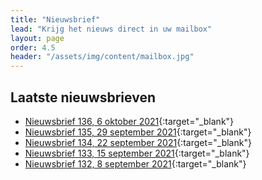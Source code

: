 ```yaml
---
title: "Nieuwsbrief"
lead: "Krijg het nieuws direct in uw mailbox"
layout: page
order: 4.5
header: "/assets/img/content/mailbox.jpg"
---
```


## Laatste nieuwsbrieven
* [Nieuwsbrief 136, 6 oktober 2021](https://app.inboxify.nl/view-online/652F417069544B775A6B6B3D/717776536D3537764C48553D/78594C39694F51464F32493D){:target="_blank"}
* [Nieuwsbrief 135, 29 september 2021](https://app.inboxify.nl/view-online/475A44676B2F76517746513D/717776536D3537764C48553D){:target="_blank"}
* [Nieuwsbrief 134, 22 september 2021](https://app.inboxify.nl/view-online/57363550484D65556938453D/717776536D3537764C48553D/78594C39694F51464F32493D){:target="_blank"}
* [Nieuwsbrief 133, 15 september 2021](https://mailchi.mp/460306255f60/vakvereniging-ieni-5379662){:target="_blank"}
* [Nieuwsbrief 132, 8 september 2021](https://mailchi.mp/a3aa55688f28/vakvereniging-ieni-4957798){:target="_blank"}


<script src="https://app.inboxify.nl/sign-up/v2/iframe/717776536D3537764C48553D/44445A6D527731766B77773D/513" type="text/javascript"></script>
